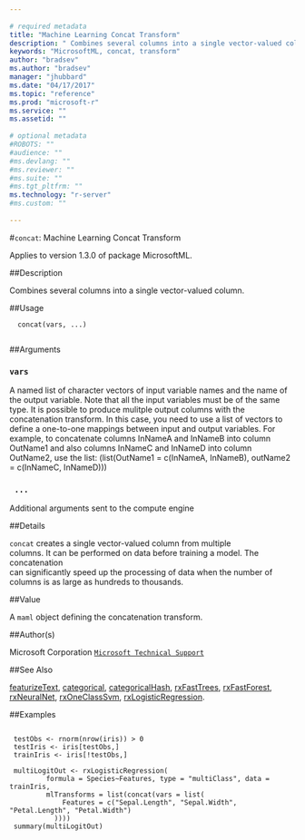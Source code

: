 ```yaml
--- 
 
# required metadata 
title: "Machine Learning Concat Transform" 
description: " Combines several columns into a single vector-valued column. " 
keywords: "MicrosoftML, concat, transform" 
author: "bradsev"
ms.author: "bradsev" 
manager: "jhubbard" 
ms.date: "04/17/2017" 
ms.topic: "reference" 
ms.prod: "microsoft-r" 
ms.service: "" 
ms.assetid: "" 
 
# optional metadata 
#ROBOTS: "" 
#audience: "" 
#ms.devlang: "" 
#ms.reviewer: "" 
#ms.suite: "" 
#ms.tgt_pltfrm: "" 
ms.technology: "r-server" 
#ms.custom: "" 
 
--- 
```

 
 
 
 
 #`concat`: Machine Learning Concat Transform

 Applies to version 1.3.0 of package MicrosoftML.
 
 ##Description
 
Combines several columns into a single vector-valued column.
 
 
 ##Usage

```   
  concat(vars, ...)
 
```
 
 ##Arguments

   
  
 ### `vars`
 A named list of character vectors of input variable names and the name of the output variable. Note that all the input variables must be of the same type. It is possible to produce mulitple output columns  with the concatenation transform. In this case, you need to use a list of  vectors to define a one-to-one mappings between input and output variables. For example, to concatenate columns InNameA and InNameB into column OutName1 and also columns InNameC and InNameD into column OutName2, use the list:  (list(OutName1 = c(InNameA, InNameB), outName2 = c(InNameC, InNameD))) 
  
  
  
 ### ` ...`
 Additional arguments sent to the compute engine 
  
 
 
 ##Details
 
`concat` creates a single vector-valued column from multiple  
columns. It can be performed on data before training a model. The concatenation  
can significantly speed up the processing of data when the number of columns 
is as large as hundreds to thousands.
 
 
 ##Value
 
A `maml` object defining the concatenation transform.
 
 ##Author(s)
 
Microsoft Corporation [`Microsoft Technical Support`](https://go.microsoft.com/fwlink/?LinkID=698556&clcid=0x409)

 
 
 ##See Also
 
[featurizeText](featurizetext.md), [categorical](categorical.md),
[categoricalHash](categoricalhash.md), [rxFastTrees](rxfasttrees.md),
[rxFastForest](rxfastforest.md), [rxNeuralNet](rxneuralnet.md),
[rxOneClassSvm](rxoneclasssvm.md), [rxLogisticRegression](rxlogisticregression.md).
   
 ##Examples

 ```
   
  testObs <- rnorm(nrow(iris)) > 0
  testIris <- iris[testObs,]
  trainIris <- iris[!testObs,]
  
  multiLogitOut <- rxLogisticRegression(
          formula = Species~Features, type = "multiClass", data = trainIris,
          mlTransforms = list(concat(vars = list(
              Features = c("Sepal.Length", "Sepal.Width", "Petal.Length", "Petal.Width")
            ))))
  summary(multiLogitOut)
 
```
 
 
